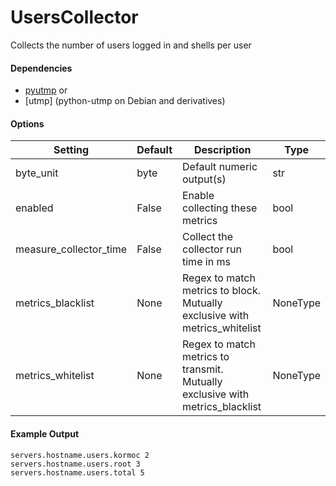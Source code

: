 <!--This file was generated from the python source
Please edit the source to make changes
-->
UsersCollector
=====

Collects the number of users logged in and shells per user

#### Dependencies

 * [pyutmp](http://software.clapper.org/pyutmp/)
or
 * [utmp] (python-utmp on Debian and derivatives)


#### Options

Setting | Default | Description | Type
--------|---------|-------------|-----
byte_unit | byte | Default numeric output(s) | str
enabled | False | Enable collecting these metrics | bool
measure_collector_time | False | Collect the collector run time in ms | bool
metrics_blacklist | None | Regex to match metrics to block. Mutually exclusive with metrics_whitelist | NoneType
metrics_whitelist | None | Regex to match metrics to transmit. Mutually exclusive with metrics_blacklist | NoneType

#### Example Output

```
servers.hostname.users.kormoc 2
servers.hostname.users.root 3
servers.hostname.users.total 5
```

